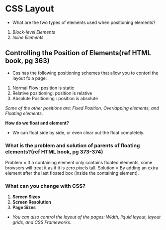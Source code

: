 # CSS Layout

- What are the two types of elements used when positioning elements?
1. *Block-level Elements*
2. *Inline Elements*

## Controlling the Position of Elements(ref HTML book, pg 363)

- Css has the following positioning schemes that allow you to contorl the layout fo a page:

1. Normal Flow: position is static 
2. Relative positioning: position is relative
3. Absolute Positioning : position is absolute

*Some of the other positions are: Fixed Position, Overlapping elements, and Floating elements.*

**How do we float and element?**
- We can float side by side, or even clear out the float completely.

### What is the problem and solution of parents of floating elements?(ref HTML book, pg 373-374)
Problem = If a containing element only contains floated elements, some browsers will treat it as if it is zero pixels tall. 
Solution = By adding an extra element after the last floated box (inside the containing element).

### What can you change with CSS?
 
1. **Screen Sizes**
2. **Screen Resolution**
3. **Page Sizes**

- *You can also control the layout of the pages: Width, liquid layout, layout grids, and CSS Frameworks.*
